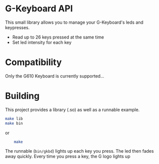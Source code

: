 # G-Keyboard API
This small library allows you to manage your G-Keyboard's leds and keypresses.
- Read up to 26 keys pressed at the same time
- Set led intensity for each key

# Compatibility
Only the G610 Keyboard is currently supported...

# Building
This project provides a library (.so) as well as a runnable example.

```bash
make lib
make bin
```

or

```bash
    make
```

The runnable (`bin/gkbd`) lights up each key you press. The led then fades away quickly. Every time you press a key, the G logo lights up
